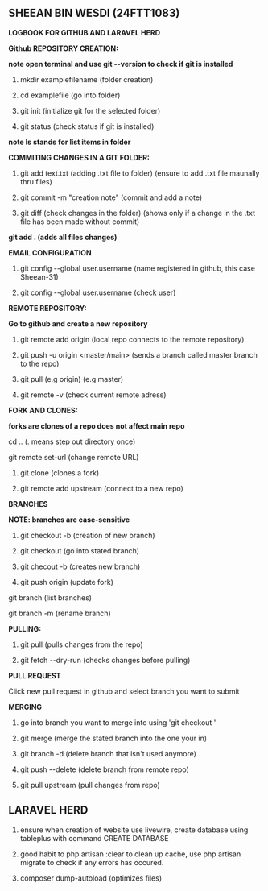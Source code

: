 ## SHEEAN BIN WESDI (24FTT1083) ##
**LOGBOOK FOR GITHUB AND LARAVEL HERD**

**Github REPOSITORY CREATION:**

**note open terminal and use git --version to check if git is installed**

1. mkdir examplefilename (folder creation) 

2. cd examplefile (go into folder)  

3. git init (initialize git for the selected folder)

4. git status (check status if git is installed)

**note ls stands for list items in folder**

**COMMITING CHANGES IN A GIT FOLDER:**

1. git add text.txt (adding .txt file to folder) (ensure to add .txt file maunally thru files)

2. git commit -m "creation note" (commit and add a note)
 
3. git diff (check changes in the folder) (shows only if a change in the .txt file has been made without commit)

**git add . (adds all files changes)**

**EMAIL CONFIGURATION**

1. git config --global user.username <USerNamE> (name registered in github, this case Sheean-31)

2. git config --global user.username (check user)

**REMOTE REPOSITORY:**

**Go to github and create a new repository**

1. git remote add origin <URLFROMGITHUB> (local repo connects to the remote repository)

2. git push -u origin <master/main> (sends a branch called master branch to the repo)

3. git pull <remotename> (e.g origin) <branchname> (e.g master)

4. git remote -v (check current remote adress)

**FORK AND CLONES:**

**forks are clones of a repo does not affect main repo**

cd .. (. means step out directory once)

git remote set-url <REMOTENAME> <URL> (change remote URL)

1. git clone <URLFROMGITHUB> (clones a fork)

2. git remote add upstream <URLOFTHEOGREPO> (connect to a new repo)

**BRANCHES**

**NOTE: branches are case-sensitive**

1. git checkout -b <BRANCHNAME> (creation of new branch)

2. git checkout <BRANCHNAME> (go into stated branch)

3. git checout -b <branchname> (creates new branch)

4. git push origin <BRANCHNAME> (update fork)

git branch (list branches)

git branch -m <newname> (rename branch)

**PULLING:**

1. git pull <REMOTENAME> <BRANCHNAME> (pulls changes from the repo)

2. git fetch --dry-run (checks changes before pulling)

**PULL REQUEST**

Click new pull request in github and select branch you want to submit 

**MERGING**

1. go into branch you want to merge into using 'git checkout <branchname>'

2. git merge <BRANCHNAME> (merge the stated branch into the one your in)

3. git branch -d <BRANCHNAME> (delete branch that isn't used anymore)

4. git push <REMOTENAME> --delete <BRANCHNAME> (delete branch from remote repo)

5. git pull upstream <BRANCHNAME> (pull changes from repo)

## LARAVEL HERD ##

1. ensure when creation of website use livewire, create database using tableplus with command CREATE DATABASE <name>

2. good habit to php artisan <filename>:clear to clean up cache, use php artisan migrate to check if any errors has occured.

3. composer dump-autoload (optimizes files)